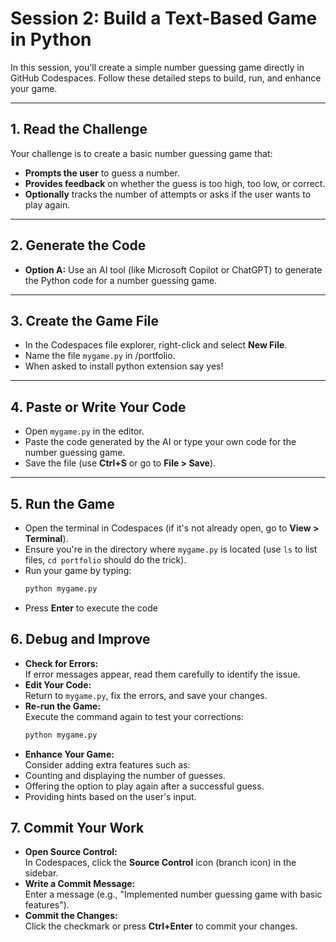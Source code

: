 # Session 2: Build a Text-Based Game in Python

In this session, you'll create a simple number guessing game directly in GitHub Codespaces. Follow these detailed steps to build, run, and enhance your game.

---

## 1. Read the Challenge

Your challenge is to create a basic number guessing game that:
- **Prompts the user** to guess a number.
- **Provides feedback** on whether the guess is too high, too low, or correct.
- **Optionally** tracks the number of attempts or asks if the user wants to play again.

---

## 2. Generate the Code

- **Option A:** Use an AI tool (like Microsoft Copilot or ChatGPT) to generate the Python code for a number guessing game.


---

## 3. Create the Game File

- In the Codespaces file explorer, right-click and select **New File**.
- Name the file `mygame.py` in /portfolio.
- When asked to install python extension say yes!

---

## 4. Paste or Write Your Code

- Open `mygame.py` in the editor.
- Paste the code generated by the AI or type your own code for the number guessing game.
- Save the file (use **Ctrl+S** or go to **File > Save**).

---

## 5. Run the Game

- Open the terminal in Codespaces (if it's not already open, go to **View > Terminal**).
- Ensure you're in the directory where `mygame.py` is located (use `ls` to list files, `cd portfolio` should do the trick).
- Run your game by typing:
  ```bash
  python mygame.py
- Press **Enter** to execute the code

## 6. Debug and Improve

- **Check for Errors:**  
  If error messages appear, read them carefully to identify the issue.
- **Edit Your Code:**  
  Return to `mygame.py`, fix the errors, and save your changes.
- **Re-run the Game:**  
  Execute the command again to test your corrections:
  ```bash
  python mygame.py
- **Enhance Your Game:**  
Consider adding extra features such as:
- Counting and displaying the number of guesses.
- Offering the option to play again after a successful guess.
- Providing hints based on the user's input.

## 7. Commit Your Work

- **Open Source Control:**  
In Codespaces, click the **Source Control** icon (branch icon) in the sidebar.
- **Write a Commit Message:**  
Enter a message (e.g., "Implemented number guessing game with basic features").
- **Commit the Changes:**  
Click the checkmark or press **Ctrl+Enter** to commit your changes.
